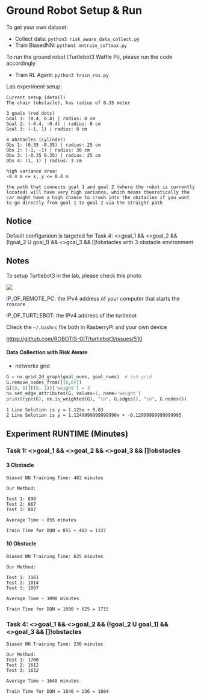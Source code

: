 # Ground Robot Setup & Run 

To get your own dataset:

* Collect data: `python3 risk_aware_data_collect.py`
* Train BiasedNN: `python3 nntrain_softmax.py`

To run the ground robot (Turtlebot3 Waffle Pi), please run the code accordingly

* Train RL Agent: `python3 train_ros.py`

Lab experiment setup:
```
Current setup (detail)
The chair (obstacle), has radius of 0.35 meter

3 goals (red dots)
Goal 1: (0.4, 0.4) | radius: 8 cm
Goal 2: (-0.4, -0.4) | radius: 8 cm
Goal 3: (-1, 1) | radius: 8 cm

4 obstacles (cylinder)
Obs 1: (0.35 -0.35) | radius: 25 cm
Obs 2: (-1, -1) | radius: 30 cm
Obs 3: (-0.35 0.35) | radius: 25 cm
Obs 4: (1, 1) | radius: 3 cm

high variance area: 
-0.4 m <= x, y <= 0.4 m

the path that connects goal 1 and goal 2 (where the robot is currently located) will have very high variance, which means theoretically the car might have a high chance to crash into the obstacles if you want to go directly from goal 1 to goal 2 via the straight path
```

## Notice

Default configuraion is targeted for Task 4: <>goal_1 && <>goal_2 && (!goal_2 U goal_1) && <>goal_3 && []!obstacles with 3 obstacle environment

## Notes

To setup Turtlebot3 in the lab, please check this photo

![](https://emanual.robotis.com/assets/images/platform/turtlebot3/software/network_configuration.png)

IP_OF_REMOTE_PC: the IPv4 address of your computer that starts the `roscore`

IP_OF_TURTLEBOT: the IPv4 address of the turtlebot 


Check the `~/.bashrc` file both in RasberryPi and your own device

https://github.com/ROBOTIS-GIT/turtlebot3/issues/510 

#### Data Collection with Risk Aware

* networkx grid

```python
G = nx.grid_2d_graph(goal_nums, goal_nums)  # 5x5 grid
G.remove_nodes_from([(0,0)])
G[(0, 0)][(0, 1)]['weight'] = 3
nx.set_edge_attributes(G, values=1, name='weight')
print(type(G), nx.is_weighted(G), "\n", G.edges(), "\n", G.nodes())
```
```commandline
1 Line Solution is y = 1.125x + 0.03
2 Line Solution is y = 1.1249999999999998x + -0.12999999999999995
```

## Experiment RUNTIME (Minutes)

### Task 1: <>goal_1 && <>goal_2 && <>goal_3 && []!obstacles

#### 3 Obstacle

```
Biased NN Training Time: 482 minutes

Our Method:

Test 1: 890
Test 2: 867
Test 3: 807

Average Time ~ 855 minutes

Train Time for DQN = 855 + 482 = 1337
```

#### 10 Obstacle

```
Biased NN Training Time: 625 minutes

Our Method:

Test 1: 1161
Test 2: 1014
Test 3: 1097

Average Time ~ 1090 minutes

Train Time for DQN = 1090 + 625 = 1715
```

### Task 4: <>goal_1 && <>goal_2 && (!goal_2 U goal_1) && <>goal_3 && []!obstacles

```
Biased NN Training Time: 236 minutes

Our Method:
Test 1: 1700
Test 2: 1612
Test 3: 1632

Average Time ~ 1648 minutes

Train Time for DQN = 1648 + 236 = 1884 
```
